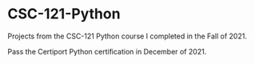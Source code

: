 # CSC-121-Python
Projects from the CSC-121 Python course I completed in the Fall of 2021.

Pass the Certiport Python certification in December of 2021.
